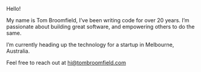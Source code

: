 Hello!

My name is Tom Broomfield, I’ve been writing code for over 20 years. I’m passionate about building great software, and empowering others to do the same.

I’m currently heading up the technology for a startup in Melbourne, Australia.

Feel free to reach out at hi@tombroomfield.com